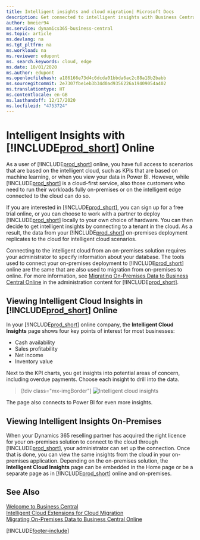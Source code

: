 ```yaml
---
title: Intelligent insights and cloud migration| Microsoft Docs
description: Get connected to intelligent insights with Business Central from your on-premises solution. Learn how to migration to the cloud.
author: bmeier94
ms.service: dynamics365-business-central
ms.topic: article
ms.devlang: na
ms.tgt_pltfrm: na
ms.workload: na
ms.reviewer: edupont
ms. search.keywords: cloud, edge
ms.date: 10/01/2020
ms.author: edupont
ms.openlocfilehash: a186166e73d4c6dcda01bbda6ac2c88a18b2babb
ms.sourcegitcommit: 2e7307fbe1eb3b34d0ad9356226a19409054a402
ms.translationtype: HT
ms.contentlocale: en-GB
ms.lasthandoff: 12/17/2020
ms.locfileid: "4753724"
---
```

# <a name="intelligent-insights-with-prod_short-online"></a>Intelligent Insights with [!INCLUDE[prod_short](includes/prod_short.md)] Online

As a user of [!INCLUDE[prod_short](includes/prod_short.md)] online, you have full access to scenarios that are based on the intelligent cloud, such as KPIs that are based on machine learning, or when you view your data in Power BI. However, while [!INCLUDE[prod_short](includes/prod_short.md)] is a cloud-first service, also those customers who need to run their workloads fully on-premises or on the intelligent edge connected to the cloud can do so.  

If you are interested in [!INCLUDE[prod_short](includes/prod_short.md)], you can sign up for a free trial online, or you can choose to work with a partner to deploy [!INCLUDE[prod_short](includes/prod_short.md)] locally to your own choice of hardware. You can then decide to get intelligent insights by connecting to a tenant in the cloud. As a result, the data from your [!INCLUDE[prod_short](includes/prod_short.md)] on-premises deployment replicates to the cloud for intelligent cloud scenarios.  

Connecting to the intelligent cloud from an on-premises solution requires your administrator to specify information about your database. The tools used to connect your on-premises deployment to [!INCLUDE[prod_short](includes/prod_short.md)] online are the same that are also used to migration from on-premises to online. For more information, see [Migrating On-Premises Data to Business Central Online](/dynamics365/business-central/dev-itpro/administration/migrate-data) in the administration content for [!INCLUDE[prod_short](includes/prod_short.md)].  

## <a name="viewing-intelligent-cloud-insights-in-prod_short-online"></a>Viewing Intelligent Cloud Insights in [!INCLUDE[prod_short](includes/prod_short.md)] Online

In your [!INCLUDE[prod_short](includes/prod_short.md)] online company, the **Intelligent Cloud Insights** page shows four key points of interest for most businesses:

- Cash availability
- Sales profitability
- Net income
- Inventory value

Next to the KPI charts, you get insights into potential areas of concern, including overdue payments. Choose each insight to drill into the data.  

> [!div class="mx-imgBorder"]
> ![Intelligent cloud insights](media/across-intelligent-cloud/intelligentcloudApril19.png "Shows the Intelligent Cloud Insights page in Business Central")

The page also connects to Power BI for even more insights.

## <a name="viewing-intelligent-insights-on-premises"></a>Viewing Intelligent Insights On-Premises

When your Dynamics 365 reselling partner has acquired the right licence for your on-premises solution to connect to the cloud through [!INCLUDE[prod_short](includes/prod_short.md)], your administrator can set up the connection. Once that is done, you can view the same insights from the cloud in your on-premises application. Depending on the on-premises solution, the **Intelligent Cloud Insights** page can be embedded in the Home page or be a separate page as in [!INCLUDE[prod_short](includes/prod_short.md)] online and on-premises.  

## <a name="see-also"></a>See Also

[Welcome to Business Central](index.md)  
[Intelligent Cloud Extensions for Cloud Migration](ui-extensions-data-replication.md)  
[Migrating On-Premises Data to Business Central Online](/dynamics365/business-central/dev-itpro/administration/migrate-data)  


[!INCLUDE[footer-include](includes/footer-banner.md)]